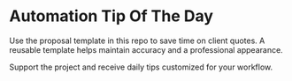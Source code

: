 # Automation Tip Of The Day

Use the proposal template in this repo to save time on client quotes.
A reusable template helps maintain accuracy and a professional appearance.

Support the project and receive daily tips customized for your workflow.
